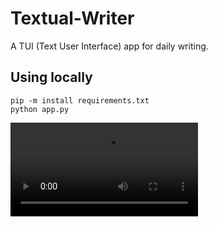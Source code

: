 # Textual-Writer

A TUI (Text User Interface) app for daily writing.

## Using locally

```
pip -m install requirements.txt
python app.py
```


<video src='https://github.com/anze3db/textual-writer/assets/513444/6c85f4fc-ae45-475d-9ed0-3d1b12031cf0'></video>
